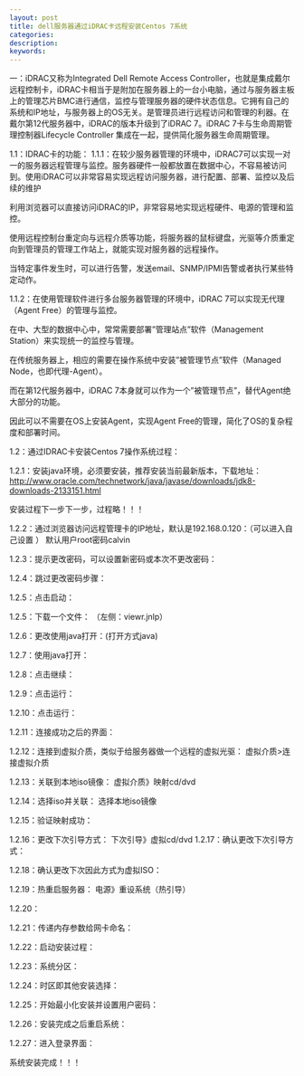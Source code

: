 ```yaml
---
layout: post
title: dell服务器通过iDRAC卡远程安装Centos 7系统
categories:
description:
keywords:
---
```




一：iDRAC又称为Integrated Dell Remote Access Controller，也就是集成戴尔远程控制卡，iDRAC卡相当于是附加在服务器上的一台小电脑，通过与服务器主板上的管理芯片BMC进行通信，监控与管理服务器的硬件状态信息。它拥有自己的系统和IP地址，与服务器上的OS无关。是管理员进行远程访问和管理的利器。在戴尔第12代服务器中，iDRAC的版本升级到了iDRAC 7。iDRAC 7卡与生命周期管理控制器Lifecycle Controller 集成在一起，提供简化服务器生命周期管理。


1.1：IDRAC卡的功能：
1.1.1：在较少服务器管理的环境中，iDRAC7可以实现一对一的服务器远程管理与监控。服务器硬件一般都放置在数据中心，不容易被访问到。使用iDRAC可以非常容易实现远程访问服务器，进行配置、部署、监控以及后续的维护

利用浏览器可以直接访问iDRAC的IP，非常容易地实现远程硬件、电源的管理和监控。

使用远程控制台重定向与远程介质等功能，将服务器的鼠标键盘，光驱等介质重定向到管理员的管理工作站上，就能实现对服务器的远程操作。

当特定事件发生时，可以进行告警，发送email、SNMP/IPMI告警或者执行某些特定动作。

1.1.2：在使用管理软件进行多台服务器管理的环境中，iDRAC 7可以实现无代理（Agent Free）的管理与监控。

在中、大型的数据中心中，常常需要部署”管理站点”软件（Management Station）来实现统一的监控与管理。

在传统服务器上，相应的需要在操作系统中安装”被管理节点”软件（Managed Node，也即代理-Agent）。

而在第12代服务器中，iDRAC 7本身就可以作为一个”被管理节点”，替代Agent绝大部分的功能。

因此可以不需要在OS上安装Agent，实现Agent Free的管理，简化了OS的复杂程度和部署时间。

1.2：通过IDRAC卡安装Centos 7操作系统过程：

1.2.1：安装java环境，必须要安装，推荐安装当前最新版本，下载地址： http://www.oracle.com/technetwork/java/javase/downloads/jdk8-downloads-2133151.html

安装过程下一步下一步，过程略！！！

1.2.2：通过浏览器访问远程管理卡的IP地址，默认是192.168.0.120：（可以进入自己设置 ）
默认用户root密码calvin

1.2.3：提示更改密码，可以设置新密码或本次不更改密码：

1.2.4：跳过更改密码步骤：

1.2.5：点击启动：

1.2.5：下载一个文件： （左侧：viewr.jnlp）

1.2.6：更改使用java打开：(打开方式java)

1.2.7：使用java打开：

1.2.8：点击继续：

1.2.9：点击运行：

1.2.10：点击运行：

1.2.11：连接成功之后的界面：

1.2.12：连接到虚拟介质，类似于给服务器做一个远程的虚拟光驱：
虚拟介质>连接虚拟介质

1.2.13：关联到本地iso镜像：
虚拟介质》映射cd/dvd

1.2.14：选择iso并关联：
选择本地iso镜像

1.2.15：验证映射成功：

1.2.16：更改下次引导方式：
 下次引导》虚拟cd/dvd
1.2.17：确认更改下次引导方式：

1.2.18：确认更改下次因此方式为虚拟ISO：

1.2.19：热重启服务器：
电源》重设系统（热引导）

1.2.20：

1.2.21：传递内存参数给网卡命名：

1.2.22：启动安装过程：
 
1.2.23：系统分区：

1.2.24：时区即其他安装选择：

1.2.25：开始最小化安装并设置用户密码：

1.2.26：安装完成之后重启系统：

1.2.27：进入登录界面：

系统安装完成！！！
